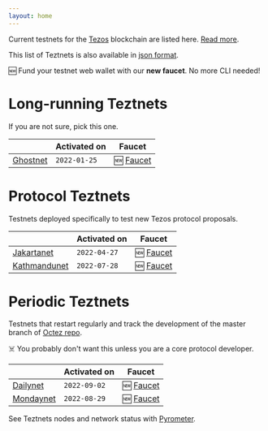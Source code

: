 ```yaml
---
layout: home
---
```


Current testnets for the [Tezos](https://tezos.com) blockchain are listed here. [Read more](about/).

This list of Teztnets is also available in [json format](https://teztnets.xyz/teztnets.json).

🆕 Fund your testnet web wallet with our **new faucet**. No more CLI needed!

# Long-running Teztnets

If you are not sure, pick this one.

| | Activated on | Faucet |
|-------|---------------------|--|
| [Ghostnet](/ghostnet-about) | `2022-01-25` | 🆕 [Faucet](https://faucet.ghostnet.teztnets.xyz) |



# Protocol Teztnets

Testnets deployed specifically to test new Tezos protocol proposals.

| | Activated on | Faucet |
|-------|---------------------|--|
| [Jakartanet](/jakartanet-about) | `2022-04-27` | 🆕 [Faucet](https://faucet.jakartanet.teztnets.xyz) |
| [Kathmandunet](/kathmandunet-about) | `2022-07-28` | 🆕 [Faucet](https://faucet.kathmandunet.teztnets.xyz) |



# Periodic Teztnets

Testnets that restart regularly and track the development of the master branch of [Octez repo](https://gitlab.com/tezos/tezos/).
 
☠️ You probably don't want this unless you are a core protocol developer.

| | Activated on | Faucet |
|-------|---------------------|--|
| [Dailynet](/dailynet-about) | `2022-09-02` | 🆕 [Faucet](https://faucet.dailynet-2022-09-02.teztnets.xyz) |
| [Mondaynet](/mondaynet-about) | `2022-08-29` | 🆕 [Faucet](https://faucet.mondaynet-2022-08-29.teztnets.xyz) |




See Teztnets nodes and network status with [Pyrometer](https://pyrometer.teztnets.xyz).
